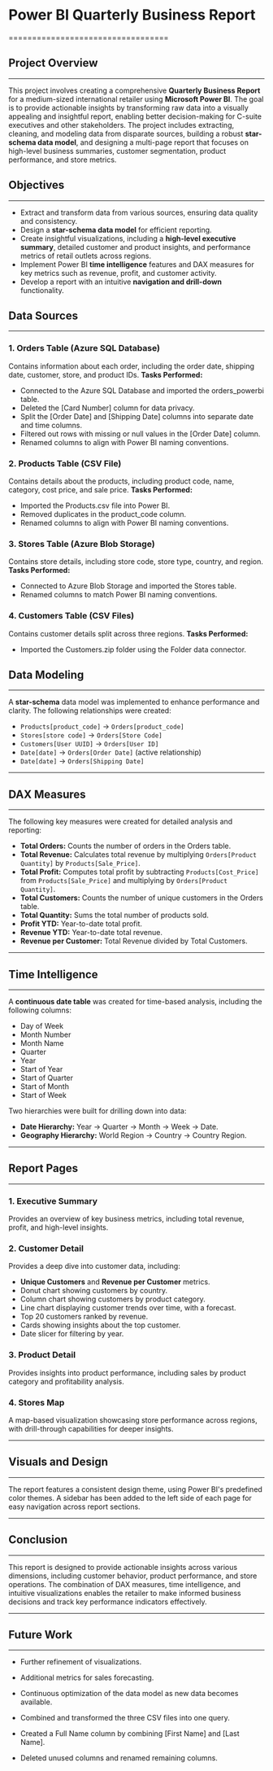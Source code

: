 # Power BI Quarterly Business Report
==================================

## Project Overview
----------------

This project involves creating a comprehensive **Quarterly Business Report** for a medium-sized international retailer using **Microsoft Power BI**. The goal is to provide actionable insights by transforming raw data into a visually appealing and insightful report, enabling better decision-making for C-suite executives and other stakeholders. The project includes extracting, cleaning, and modeling data from disparate sources, building a robust **star-schema data model**, and designing a multi-page report that focuses on high-level business summaries, customer segmentation, product performance, and store metrics.

## Objectives
----------

-   Extract and transform data from various sources, ensuring data quality and consistency.
-   Design a **star-schema data model** for efficient reporting.
-   Create insightful visualizations, including a **high-level executive summary**, detailed customer and product insights, and performance metrics of retail outlets across regions.
-   Implement Power BI **time intelligence** features and DAX measures for key metrics such as revenue, profit, and customer activity.
-   Develop a report with an intuitive **navigation and drill-down** functionality.

## Data Sources
------------

### 1\. **Orders Table (Azure SQL Database)**

Contains information about each order, including the order date, shipping date, customer, store, and product IDs. 
**Tasks Performed:**

-   Connected to the Azure SQL Database and imported the orders_powerbi table.
-   Deleted the [Card Number] column for data privacy.
-   Split the [Order Date] and [Shipping Date] columns into separate date and time columns.
-   Filtered out rows with missing or null values in the [Order Date] column.
-   Renamed columns to align with Power BI naming conventions.

### 2\. **Products Table (CSV File)**

Contains details about the products, including product code, name, category, cost price, and sale price. 
**Tasks Performed:**

-   Imported the Products.csv file into Power BI.
-   Removed duplicates in the product_code column.
-   Renamed columns to align with Power BI naming conventions.

### 3\. **Stores Table (Azure Blob Storage)**

Contains store details, including store code, store type, country, and region. 
**Tasks Performed:**

-   Connected to Azure Blob Storage and imported the Stores table.
-   Renamed columns to match Power BI naming conventions.

### 4\. **Customers Table (CSV Files)**

Contains customer details split across three regions. 
**Tasks Performed:**

-   Imported the Customers.zip folder using the Folder data connector.

## Data Modeling
-------------

A **star-schema** data model was implemented to enhance performance and clarity. The following relationships were created:

-   `Products[product_code]` → `Orders[product_code]`
-   `Stores[store code]` → `Orders[Store Code]`
-   `Customers[User UUID]` → `Orders[User ID]`
-   `Date[date]` → `Orders[Order Date]` (active relationship)
-   `Date[date]` → `Orders[Shipping Date]`

* * * * *

## DAX Measures
------------

The following key measures were created for detailed analysis and reporting:

-   **Total Orders:** Counts the number of orders in the Orders table.
-   **Total Revenue:** Calculates total revenue by multiplying `Orders[Product Quantity]` by `Products[Sale_Price]`.
-   **Total Profit:** Computes total profit by subtracting `Products[Cost_Price]` from `Products[Sale_Price]` and multiplying by `Orders[Product Quantity]`.
-   **Total Customers:** Counts the number of unique customers in the Orders table.
-   **Total Quantity:** Sums the total number of products sold.
-   **Profit YTD:** Year-to-date total profit.
-   **Revenue YTD:** Year-to-date total revenue.
-   **Revenue per Customer:** Total Revenue divided by Total Customers.

* * * * *

## Time Intelligence
-----------------

A **continuous date table** was created for time-based analysis, including the following columns:

-   Day of Week
-   Month Number
-   Month Name
-   Quarter
-   Year
-   Start of Year
-   Start of Quarter
-   Start of Month
-   Start of Week

Two hierarchies were built for drilling down into data:

-   **Date Hierarchy:** Year → Quarter → Month → Week → Date.
-   **Geography Hierarchy:** World Region → Country → Country Region.

* * * * *

## Report Pages
------------

### 1\. **Executive Summary**

Provides an overview of key business metrics, including total revenue, profit, and high-level insights.

### 2\. **Customer Detail**

Provides a deep dive into customer data, including:

-   **Unique Customers** and **Revenue per Customer** metrics.
-   Donut chart showing customers by country.
-   Column chart showing customers by product category.
-   Line chart displaying customer trends over time, with a forecast.
-   Top 20 customers ranked by revenue.
-   Cards showing insights about the top customer.
-   Date slicer for filtering by year.

### 3\. **Product Detail**

Provides insights into product performance, including sales by product category and profitability analysis.

### 4\. **Stores Map**

A map-based visualization showcasing store performance across regions, with drill-through capabilities for deeper insights.

* * * * *

## Visuals and Design
------------------

The report features a consistent design theme, using Power BI's predefined color themes. A sidebar has been added to the left side of each page for easy navigation across report sections.

* * * * *

## Conclusion
----------

This report is designed to provide actionable insights across various dimensions, including customer behavior, product performance, and store operations. The combination of DAX measures, time intelligence, and intuitive visualizations enables the retailer to make informed business decisions and track key performance indicators effectively.

* * * * *

## Future Work
-----------

-   Further refinement of visualizations.
-   Additional metrics for sales forecasting.
-   Continuous optimization of the data model as new data becomes available.

-   Combined and transformed the three CSV files into one query.

-   Created a Full Name column by combining [First Name] and [Last Name].

-   Deleted unused columns and renamed remaining columns.
